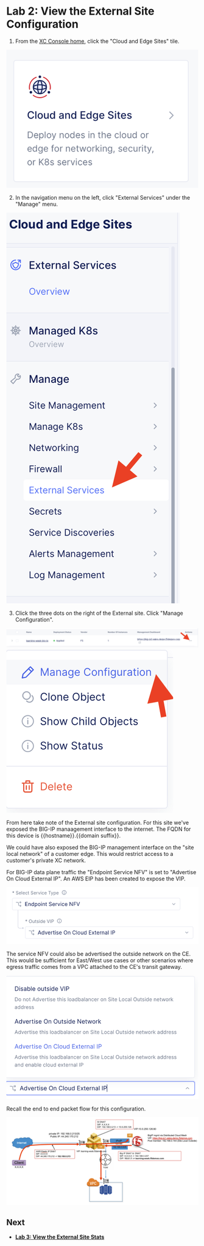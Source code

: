 Lab 2: View the External Site Configuration
===========================================

1. From the [XC Console home](https://f5-sales-demo.console.ves.volterra.io/web/home), click the "Cloud and Edge Sites" tile.

![tile.png](../images/tile.png)

2. In the navigation menu on the left, click "External Services" under the "Manage" menu.

![manage.png](../images/manage.png)

3. Click the three dots on the right of the External site. Click "Manage Configuration".

![site-edit.png](../images/site-edit.png)
![manage-config.png](../images/manage-config.png)

From here take note of the External site configuration.
For this site we've exposed the BIG-IP manaagement interface to the internet.
The FQDN for this device is {{hostname}}.{{domain suffix}}.

We could have also exposed the BIG-IP management interface on the "site local network" of a customer edge. This would restrict access to a customer's private XC network.

For BIG-IP data plane traffic the "Endpoint Service NFV" is set to "Advertise On Cloud External IP". An AWS EIP has been created to expose the VIP.

![NFV.png](../images/NFV.png)

The service NFV could also be advertised the outside network on the CE. This would be sufficient for East/West use cases or other scenarios where egress traffic comes from a VPC attached to the CE's transit gateway.

![advertise.png](../images/advertise.png)

Recall the end to end packet flow for this configuration.

![packet-flow.png](../images/packet-flow.png)

Next
----

  - **[Lab 3: View the External Site Stats](lab3.md)**
